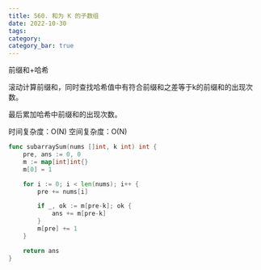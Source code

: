 ```yaml
---
title: 560. 和为 K 的子数组
date: 2022-10-30
tags:
category: 
category_bar: true
---
```


前缀和+哈希

滚动计算前缀和，同时查找哈希值中有符合前缀和之差等于k的前缀和的出现次数。

最后累加哈希中前缀和的出现次数。

时间复杂度：O(N)
空间复杂度：O(N)

```Go
func subarraySum(nums []int, k int) int {
    pre, ans := 0, 0
    m := map[int]int{}
    m[0] = 1

    for i := 0; i < len(nums); i++ {
        pre += nums[i]

        if _, ok := m[pre-k]; ok {
            ans += m[pre-k]
        }
        m[pre] += 1
    }

    return ans
}
```